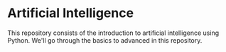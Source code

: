 # Artificial Intelligence 
 This repository consists of the introduction to artificial intelligence using Python. We'll go through the basics to advanced in this repository.
